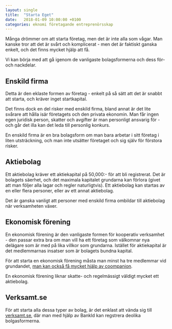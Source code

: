 ```yaml
---
layout: single
title:  "Starta Eget"
date:   2018-01-09 10:00:00 +0100
categories: eknomi företagande entreprenörsskap 
---
```

Många drömmer om att starta företag, men det är inte alla som vågar. Man kanske tror att det är svårt och komplicerat - men det är faktiskt ganska enkelt, och det finns mycket hjälp att få.

Vi kan börja med att gå igenom de vanligaste bolagsformerna och dess för- och nackdelar.

## Enskild firma
Detta är den eklaste formen av företag - enkelt på så sätt att det är snabbt att starta, och kräver inget startkapital.

Det finns dock en del risker med enskild firma, bland annat är det lite svårare att hålla isär företagets och den privata ekonomin. Man får ingen egen juridisk person, skatter och avgifter är man personligt ansvarig för - och går det illa kan det leda till personlig konkurs.

En enskild firma är en bra bolagsform om man bara arbetar i sitt företag i liten utsträckning, och man inte utsätter företaget och sig själv för förstora risker.


## Aktiebolag
Ett aktiebolag kräver ett aktiekapital på 50,000:- för att bli registrerat. Det är bolagets säerhet, och det maximala kapitalet grundarna kan förlora (givet att man följer alla lagar och regler naturligtvis). Ett aktiebolag kan startas av en eller flera personer, eller av ett annat aktiebolag.

Det är ganska vanligt att personer med enskild firma ombildar till aktiebolag när verksamheten växer.

## Ekonomisk förening

En ekonomisk förening är den vanligaste formen för kooperativ verksamhet - den passar extra bra om man vill ha ett företag som välkomnar nya delägare som är med på lika villkor som grundarna. Istället för aktiekapital är det medlemmarnas insatser som är bolagets bundna kapital.

För att starta en ekonomisk förening måsta man minst ha tre medlemmar vid grundandet, [man kan också få mycket hjälp av coompanion](http://www.coompanion.se).

En ekonomisk förening liknar skatte- och regelmässigt väldigt mycket ett aktiebolag.

## Verksamt.se

För att starta alla dessa typer av bolag, är det enklast att vända sig till [verksamt.se](http://verksamt.se), där man med hjälp av BankId kan regstrera deolika bolgasformerna.
